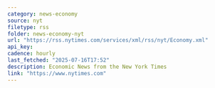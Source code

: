 ```yaml
---
category: news-economy
source: nyt
filetype: rss
folder: news-economy-nyt
url: "https://rss.nytimes.com/services/xml/rss/nyt/Economy.xml"
api_key: 
cadence: hourly
last_fetched: "2025-07-16T17:52"
description: Economic News from the New York Times
link: "https://www.nytimes.com"
---
```

